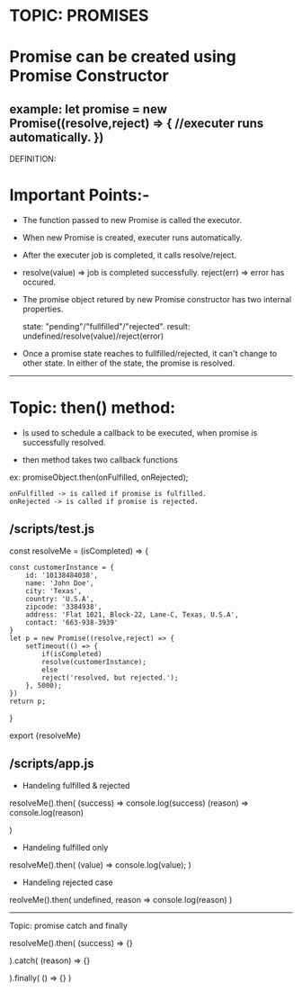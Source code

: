 # TOPIC: PROMISES

# Promise can be created using Promise Constructor

example: 
let promise = new Promise((resolve,reject) => {
//executer runs automatically.
})
------------------------------------------------------------------
DEFINITION:

# Important Points:- 

* The function passed to new Promise is called the executor.

* When new Promise is created, executer runs automatically.

* After the executer job is completed, it calls resolve/reject.

* resolve(value) => job is completed successfully.
   reject(err) => error has occured.

* The promise object retured by new Promise constructor has two internal
   properties.
   
   state: "pending"/"fullfilled"/"rejected".
   result: undefined/resolve(value)/reject(error)

* Once a promise state reaches to fullfilled/rejected, it can't change to other state. In either of the state, the promise is  resolved.

------------------------------------------------------------------
# Topic: then() method:

* Is used to schedule a callback to be executed, when promise is successfully resolved.

* then method takes two callback functions

ex: promiseObject.then(onFulfilled, onRejected);

    onFulfilled -> is called if promise is fulfilled.
    onRejected -> is called if promise is rejected.


/scripts/test.js    
----------------

const resolveMe = (isCompleted) => {

    const customerInstance = {
        id: '10138484038',
        name: 'John Doe',
        city: 'Texas',
        country: 'U.S.A',
        zipcode: '3384938',
        address: 'Flat 1021, Block-22, Lane-C, Texas, U.S.A',
        contact: '663-938-3939'
    }
    let p = new Promise((resolve,reject) => {
        setTimeout(() => {
            if(isCompleted)
            resolve(customerInstance);
            else 
            reject('resolved, but rejected.');
        }, 5000);
    })
    return p;
}

export {resolveMe}

/scripts/app.js
---------------

* Handeling fulfilled & rejected 

resolveMe().then(
  (success) => console.log(success)
  (reason) => console.log(reason)

)


* Handeling fulfilled only

resolveMe().then(
  (value) => console.log(value);
)

* Handeling rejected case

reolveMe().then(
   undefined,
   reason => console.log(reason)
)

------------------------------------------------------------------
Topic: promise catch and finally

resolveMe().then(
  (success) => {}

).catch(
  (reason) => {}

).finally(
  () => {}
)



